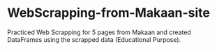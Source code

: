 # WebScrapping-from-Makaan-site
Practiced Web Scrapping for 5 pages from Makaan and created DataFrames using the scrapped data (Educational Purpose).
